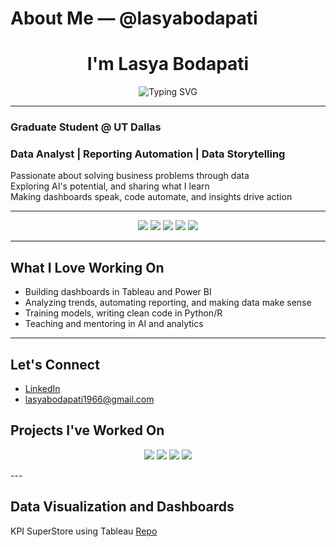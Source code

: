 # About Me — @lasyabodapati

<h1 align="center"> I'm Lasya Bodapati</h1>

<p align="center">
  <img src="https://readme-typing-svg.demolab.com?font=Roboto+Mono&weight=500&size=24&pause=1000&color=2F74C0&center=true&vCenter=true&width=435&lines=Data+Analyst+%7C+Storyteller+%7C+AI+Explorer" alt="Typing SVG" />
</p>

---

###  Graduate Student @ UT Dallas  
### Data Analyst | Reporting Automation | Data Storytelling  
Passionate about solving business problems through data  
Exploring AI's potential, and sharing what I learn  
Making dashboards speak, code automate, and insights drive action  

---

<p align="center">
  <img src="https://img.shields.io/badge/Data%20Analyst-%23009688.svg?style=for-the-badge&logo=data&logoColor=white"/>
  <img src="https://img.shields.io/badge/Business%20Analytics-%23007ACC.svg?style=for-the-badge&logo=tableau&logoColor=white"/>
  <img src="https://img.shields.io/badge/Python-%2314354C.svg?style=for-the-badge&logo=python&logoColor=white"/>
  <img src="https://img.shields.io/badge/SQL-%2300758F.svg?style=for-the-badge&logo=postgresql&logoColor=white"/>
  <img src="https://img.shields.io/badge/Power%20BI-F2C811?style=for-the-badge&logo=powerbi&logoColor=black" />
</p>

---

## What I Love Working On
- Building dashboards in Tableau and Power BI  
- Analyzing trends, automating reporting, and making data make sense  
- Training models, writing clean code in Python/R  
- Teaching and mentoring in AI and analytics  

---

## Let's Connect

- [LinkedIn](https://www.linkedin.com/in/your-profile)  
- lasyabodapati1966@gmail.com  

## Projects I've Worked On
<p align="center">
  

<p align="center">
  <img src="https://img.shields.io/badge/Tableau-Dashboard-blue?style=for-the-badge&logo=tableau&logoColor=white"/>
  <img src="https://img.shields.io/badge/Python-Analysis-green?style=for-the-badge&logo=python&logoColor=white"/>
  <img src="https://img.shields.io/badge/R-Modeling-blueviolet?style=for-the-badge&logo=r&logoColor=white"/>
  <img src="https://img.shields.io/badge/SQL-Queries-orange?style=for-the-badge&logo=mysql&logoColor=white"/>
</p>
---

## Data Visualization and Dashboards 
KPI SuperStore using Tableau 
[Repo](https://github.com/lasyabodapati1/global-superstore-dashboard)

